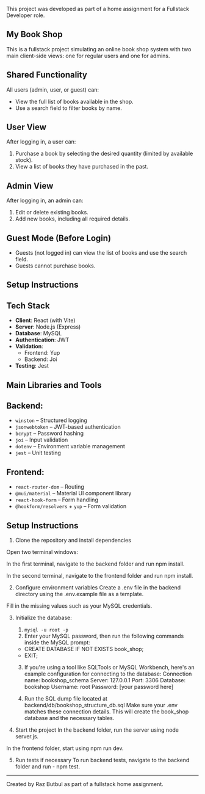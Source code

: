 This project was developed as part of a home assignment for a Fullstack Developer role.

## My Book Shop

This is a fullstack project simulating an online book shop system with two main client-side views: one for regular users and one for admins.

## Shared Functionality

All users (admin, user, or guest) can:

- View the full list of books available in the shop.
- Use a search field to filter books by name.

## User View

After logging in, a user can:

1. Purchase a book by selecting the desired quantity (limited by available stock).
2. View a list of books they have purchased in the past.

## Admin View

After logging in, an admin can:

1. Edit or delete existing books.
2. Add new books, including all required details.

## Guest Mode (Before Login)

- Guests (not logged in) can view the list of books and use the search field.
- Guests cannot purchase books.

## Setup Instructions

## Tech Stack

- **Client**: React (with Vite)
- **Server**: Node.js (Express)
- **Database**: MySQL
- **Authentication**: JWT
- **Validation**:
  - Frontend: Yup
  - Backend: Joi
- **Testing**: Jest

## Main Libraries and Tools

## Backend:

- `winston` – Structured logging
- `jsonwebtoken` – JWT-based authentication
- `bcrypt` – Password hashing
- `joi` – Input validation
- `dotenv` – Environment variable management
- `jest` – Unit testing

## Frontend:

- `react-router-dom` – Routing
- `@mui/material` – Material UI component library
- `react-hook-form` – Form handling
- `@hookform/resolvers` + `yup` – Form validation

## Setup Instructions

1. Clone the repository and install dependencies

Open two terminal windows:

In the first terminal, navigate to the backend folder and run npm install.

In the second terminal, navigate to the frontend folder and run npm install.

2. Configure environment variables
   Create a .env file in the backend directory using the .env.example file as a template.

Fill in the missing values such as your MySQL credentials.

3. Initialize the database:

   1. `mysql -u root -p`
   2. Enter your MySQL password, then run the following commands inside the MySQL prompt:

   - CREATE DATABASE IF NOT EXISTS book_shop;
   - EXIT;

   3. If you're using a tool like SQLTools or MySQL Workbench,
      here's an example configuration for connecting to the database:
      Connection name: bookshop_schema
      Server: 127.0.0.1
      Port: 3306
      Database: bookshop
      Username: root
      Password: [your password here]

   4. Run the SQL dump file located at backend/db/bookshop_structure_db.sql
      Make sure your .env matches these connection details.
      This will create the book_shop database and the necessary tables.

4. Start the project
   In the backend folder, run the server using node server.js.

In the frontend folder, start using npm run dev.

5. Run tests if necessary
   To run backend tests, navigate to the backend folder and run - npm test.

---

Created by Raz Butbul as part of a fullstack home assignment.
